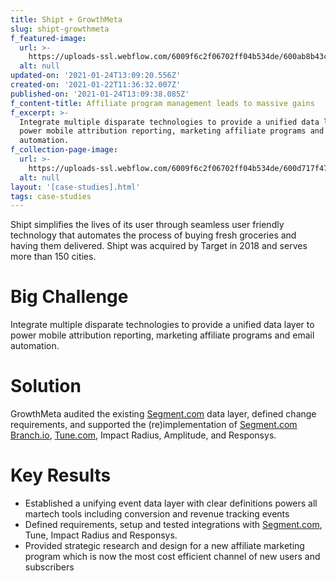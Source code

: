 ```yaml
---
title: Shipt + GrowthMeta
slug: shipt-growthmeta
f_featured-image:
  url: >-
    https://uploads-ssl.webflow.com/6009f6c2f06702ff04b534de/600ab8b43c8c76fc8ad41e58_Shipt__GrowthMeta.jpg
  alt: null
updated-on: '2021-01-24T13:09:20.556Z'
created-on: '2021-01-22T11:36:32.007Z'
published-on: '2021-01-24T13:09:38.085Z'
f_content-title: Affiliate program management leads to massive gains
f_excerpt: >-
  Integrate multiple disparate technologies to provide a unified data layer to
  power mobile attribution reporting, marketing affiliate programs and email
  automation.
f_collection-page-image:
  url: >-
    https://uploads-ssl.webflow.com/6009f6c2f06702ff04b534de/600d717f4780c37379104d50_Shipt%20%2B%20GM.svg
  alt: null
layout: '[case-studies].html'
tags: case-studies
---
```


Shipt simplifies the lives of its user through seamless user friendly technology that automates the process of buying fresh groceries and having them delivered. Shipt was acquired by Target in 2018 and serves more than 150 cities.

**Big Challenge**
=================

Integrate multiple disparate technologies to provide a unified data layer to power mobile attribution reporting, marketing affiliate programs and email automation.

**Solution**
============

GrowthMeta audited the existing [Segment.com](http://Segment.com) data layer, defined change requirements, and supported the (re)implementation of [Segment.com](http://Segment.com) [Branch.io](http://Branch.io), [Tune.com](http://Tune.com), Impact Radius, Amplitude, and Responsys.

**Key Results**
===============

*   Established a unifying event data layer with clear definitions powers all martech tools including conversion and revenue tracking events
*   Defined requirements, setup and tested integrations with [Segment.com](http://segment.com/), Tune, Impact Radius and Responsys.
*   Provided strategic research and design for a new affiliate marketing program which is now the most cost efficient channel of new users and subscribers

‍
